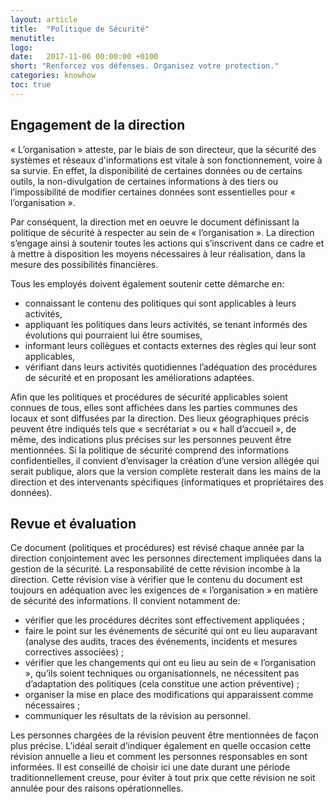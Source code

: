 ```yaml
---
layout: article
title:  "Politique de Sécurité"
menutitle:  
logo:
date:   2017-11-06 00:00:00 +0100
short: "Renforcez vos défenses. Organisez votre protection."
categories: knowhow
toc: true
---
```

## Engagement de la direction
« L’organisation » atteste, par le biais de son directeur, que la sécurité des systèmes et réseaux d'informations est vitale à son fonctionnement, voire à sa survie. En effet, la disponibilité de certaines données ou de certains outils, la  non-divulgation de certaines informations à des tiers ou l’impossibilité de modifier certaines données sont essentielles pour « l’organisation ».

Par conséquent, la direction met en oeuvre le document définissant la politique de sécurité à respecter au sein de «  l’organisation ». La direction s’engage ainsi à soutenir toutes les actions qui s’inscrivent dans ce cadre et à mettre à disposition les moyens nécessaires à leur réalisation, dans la mesure des possibilités financières.

Tous les employés doivent également soutenir cette démarche en:

* connaissant le contenu des politiques qui sont applicables à leurs activités,
* appliquant les politiques dans leurs activités, se tenant informés des évolutions qui pourraient lui être soumises,
* informant leurs collègues et contacts externes des règles qui leur sont applicables,
* vérifiant dans leurs activités quotidiennes l’adéquation des procédures de sécurité et en proposant les améliorations adaptées.

Afin que les politiques et procédures de sécurité applicables soient connues de tous, elles sont affichées dans les parties communes des locaux et sont diffusées par la direction.
Des lieux géographiques précis peuvent être indiqués tels que « secrétariat » ou « hall d’accueil », de même, des indications plus précises sur les personnes peuvent être mentionnées.
Si la politique de sécurité comprend des informations confidentielles, il convient d’envisager la création d’une version allégée qui serait publique, alors que la version complète resterait dans les mains de la direction et des intervenants spécifiques (informatiques et propriétaires des données).

## Revue et évaluation

Ce document (politiques et procédures) est révisé chaque année par la direction conjointement avec les personnes directement impliquées dans la gestion de la sécurité.
La responsabilité de cette révision incombe à la direction. Cette révision vise à vérifier que le contenu du document est toujours en adéquation avec les exigences de « l’organisation » en matière de sécurité des informations.
Il convient notamment de:

* vérifier que les procédures décrites sont effectivement appliquées ;
* faire le point sur les événements de sécurité qui ont eu lieu auparavant (analyse des audits, traces des événements, incidents et mesures correctives associées) ;
* vérifier que les changements qui ont eu lieu au sein de « l’organisation », qu’ils soient techniques ou organisationnels, ne nécessitent pas d’adaptation des politiques (cela constitue une action préventive) ;
* organiser la mise en place des modifications qui apparaissent comme nécessaires ;
* communiquer les résultats de la révision au personnel.

Les personnes chargées de la révision peuvent être mentionnées de façon plus précise. L’idéal serait d’indiquer également en quelle occasion cette révision annuelle a lieu et comment les personnes responsables en sont informées. Il est conseillé de choisir ici une date durant une période traditionnellement creuse, pour éviter à tout prix que cette révision ne soit annulée pour des raisons opérationnelles.
